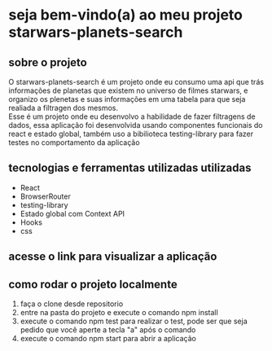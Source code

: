 # seja bem-vindo(a) ao meu projeto starwars-planets-search

## sobre o projeto
 O starwars-planets-search é um projeto onde eu consumo uma api que trás informações de planetas que existem no universo de filmes starwars, e organizo os plenetas e suas informações em uma tabela para que seja realiada a filtragen dos mesmos.<br> 
 Esse é um projeto onde eu desenvolvo a habilidade de fazer filtragens de dados, essa aplicação foi desenvolvida usando componentes funcionais do react e estado global, também uso a bibilioteca testing-library para fazer testes no comportamento da aplicação 

## tecnologias e ferramentas utilizadas utilizadas
* React
* BrowserRouter
* testing-library
* Estado global com Context API
* Hooks
* css

## acesse o link para visualizar a aplicação
[]()

## como rodar o projeto localmente
1. faça o clone desde repositorio 
2. entre na pasta do projeto e execute o comando npm install
3. execute o comando npm test para realizar o test, pode ser que seja pedido que você aperte a tecla "a" após o comando
4. execute o comando npm start para abrir a aplicação
